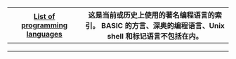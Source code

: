 




| [List of programming languages](https://codedocs.org/what-is/list-of-programming-languages) | 这是当前或历史上使用的著名编程语言的索引。 BASIC 的方言、深奥的编程语言、Unix shell 和标记语言不包括在内。 |
| ------------------------------------------------------------ | ------------------------------------------------------------ |
|                                                              |                                                              |
|                                                              |                                                              |
|                                                              |                                                              |

